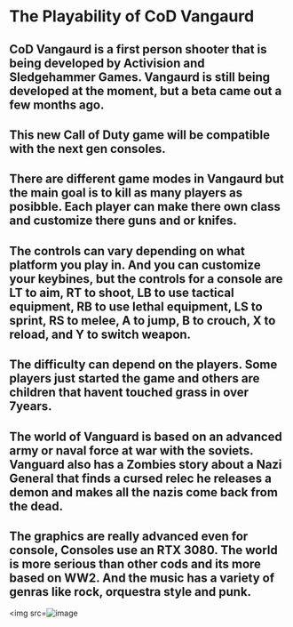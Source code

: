 # The Playability of CoD Vangaurd

## CoD Vangaurd is a first person shooter that is being developed by Activision and Sledgehammer Games. Vangaurd is still being developed at the moment, but a beta came out a few months ago. 

## This new Call of Duty game will be compatible with the next gen consoles.

## There are different game modes in Vangaurd but the main goal is to kill as many players as posibble. Each player can make there own class and customize there guns and or knifes. 

## The controls can vary depending on what platform you play in. And you can customize your keybines, but the controls for a console are LT to aim, RT to shoot, LB to use tactical equipment, RB to use lethal equipment, LS to sprint, RS to melee, A to jump, B to crouch, X to reload, and Y to switch weapon.

## The difficulty can depend on the players. Some players just started the game and others are children that havent touched grass in over 7years.

## The world of Vanguard is based on an advanced army or naval force at war with the soviets. Vanguard also has a Zombies story about a Nazi General that finds a cursed relec he releases a demon and makes all the nazis come back from the dead.

## The graphics are really advanced even for console, Consoles use an RTX 3080. The world is more serious than other cods and its more based on WW2. And the music has a variety of genras like rock, orquestra style and punk.

<img   src=![image](https://user-images.githubusercontent.com/93533044/140946248-868e1839-dc84-4a1b-b740-c44191d4dcb1.png)
